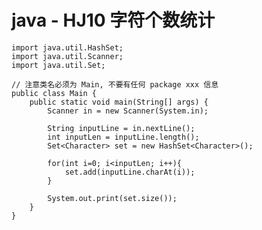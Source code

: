 # java - HJ10 字符个数统计


    import java.util.HashSet;
    import java.util.Scanner;
    import java.util.Set;
    
    // 注意类名必须为 Main, 不要有任何 package xxx 信息
    public class Main {
        public static void main(String[] args) {
            Scanner in = new Scanner(System.in);
    
            String inputLine = in.nextLine();
            int inputLen = inputLine.length();
            Set<Character> set = new HashSet<Character>();
    
            for(int i=0; i<inputLen; i++){
                set.add(inputLine.charAt(i));
            }
    
            System.out.print(set.size());
        }
    }

  

